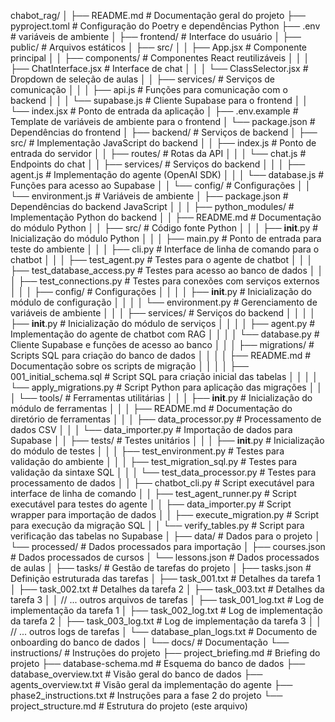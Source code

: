 chabot_rag/
│
├── README.md                           # Documentação geral do projeto
├── pyproject.toml                      # Configuração do Poetry e dependências Python
├── .env                    # variáveis de ambiente
│
├── frontend/                           # Interface do usuário
│   ├── public/                         # Arquivos estáticos
│   ├── src/
│   │   ├── App.jsx                     # Componente principal
│   │   ├── components/                 # Componentes React reutilizáveis
│   │   │   ├── ChatInterface.jsx       # Interface de chat
│   │   │   └── ClassSelector.jsx       # Dropdown de seleção de aulas
│   │   ├── services/                   # Serviços de comunicação
│   │   │   ├── api.js                  # Funções para comunicação com o backend
│   │   │   └── supabase.js             # Cliente Supabase para o frontend
│   │   └── index.jsx                   # Ponto de entrada da aplicação
│   ├── .env.example                    # Template de variáveis de ambiente para o frontend
│   └── package.json                    # Dependências do frontend
│
├── backend/                            # Serviços de backend
│   ├── src/                            # Implementação JavaScript do backend
│   │   ├── index.js                    # Ponto de entrada do servidor
│   │   ├── routes/                     # Rotas da API
│   │   │   └── chat.js                 # Endpoints do chat
│   │   ├── services/                   # Serviços do backend
│   │   │   ├── agent.js                # Implementação do agente (OpenAI SDK)
│   │   │   └── database.js             # Funções para acesso ao Supabase
│   │   └── config/                     # Configurações
│   │       └── environment.js          # Variáveis de ambiente
│   ├── package.json                    # Dependências do backend JavaScript
│   │
│   ├── python_modules/                 # Implementação Python do backend
│   │   ├── README.md                   # Documentação do módulo Python
│   │   ├── src/                        # Código fonte Python
│   │   │   ├── __init__.py             # Inicialização do módulo Python
│   │   │   ├── main.py                 # Ponto de entrada para teste do ambiente
│   │   │   ├── cli.py                  # Interface de linha de comando para o chatbot
│   │   │   ├── test_agent.py           # Testes para o agente de chatbot
│   │   │   ├── test_database_access.py # Testes para acesso ao banco de dados
│   │   │   ├── test_connections.py     # Testes para conexões com serviços externos
│   │   │   ├── config/                 # Configurações
│   │   │   │   ├── __init__.py         # Inicialização do módulo de configuração
│   │   │   │   └── environment.py      # Gerenciamento de variáveis de ambiente
│   │   │   ├── services/               # Serviços do backend
│   │   │   │   ├── __init__.py         # Inicialização do módulo de serviços
│   │   │   │   ├── agent.py            # Implementação do agente de chatbot com RAG
│   │   │   │   └── database.py         # Cliente Supabase e funções de acesso ao banco
│   │   │   ├── migrations/             # Scripts SQL para criação do banco de dados
│   │   │   │   ├── README.md           # Documentação sobre os scripts de migração
│   │   │   │   ├── 001_initial_schema.sql # Script SQL para criação inicial das tabelas
│   │   │   │   └── apply_migrations.py # Script Python para aplicação das migrações
│   │   │   └── tools/                  # Ferramentas utilitárias
│   │   │       ├── __init__.py         # Inicialização do módulo de ferramentas
│   │   │       ├── README.md           # Documentação do diretório de ferramentas
│   │   │       ├── data_processor.py   # Processamento de dados CSV
│   │   │       └── data_importer.py    # Importação de dados para Supabase
│   │   ├── tests/                      # Testes unitários
│   │   │   ├── __init__.py             # Inicialização do módulo de testes
│   │   │   ├── test_environment.py     # Testes para validação do ambiente
│   │   │   ├── test_migration_sql.py   # Testes para validação da sintaxe SQL
│   │   │   └── test_data_processor.py  # Testes para processamento de dados
│   │   ├── chatbot_cli.py              # Script executável para interface de linha de comando
│   │   ├── test_agent_runner.py        # Script executável para testes do agente
│   │   ├── data_importer.py            # Script wrapper para importação de dados
│   │   ├── execute_migration.py        # Script para execução da migração SQL
│   │   └── verify_tables.py            # Script para verificação das tabelas no Supabase
│
├── data/                               # Dados para o projeto
│   └── processed/                      # Dados processados para importação
│       ├── courses.json                # Dados processados de cursos
│       └── lessons.json                # Dados processados de aulas
│
├── tasks/                              # Gestão de tarefas do projeto
│   ├── tasks.json                      # Definição estruturada das tarefas
│   ├── task_001.txt                    # Detalhes da tarefa 1
│   ├── task_002.txt                    # Detalhes da tarefa 2
│   ├── task_003.txt                    # Detalhes da tarefa 3
│   │   // ... outros arquivos de tarefas
│   ├── task_001_log.txt                # Log de implementação da tarefa 1
│   ├── task_002_log.txt                # Log de implementação da tarefa 2
│   ├── task_003_log.txt                # Log de implementação da tarefa 3
│   │   // ... outros logs de tarefas
│   └── database_plan_logs.txt          # Documento de onboarding do banco de dados
│
└── docs/                               # Documentação
    └── instructions/                   # Instruções do projeto
        ├── project_briefing.md         # Briefing do projeto
        ├── database-schema.md          # Esquema do banco de dados
        ├── database_overview.txt       # Visão geral do banco de dados
        ├── agents_overview.txt         # Visão geral da implementação do agente
        ├── phase2_instructions.txt     # Instruções para a fase 2 do projeto
        └── project_structure.md        # Estrutura do projeto (este arquivo)
